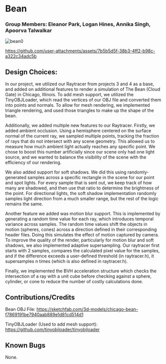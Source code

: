 # Bean

### Group Members: Eleanor Park, Logan Hines, Annika Singh, Apoorva Talwalkar
![bean0](https://github.com/user-attachments/assets/b5de28e2-1031-4da7-80f4-cf480da9564b)


https://github.com/user-attachments/assets/7b5b5d5f-38b3-4ff2-b98c-a322c34adc5b


## Design Choices:

In our project, we utilized our Raytracer from projects 3 and 4 as a base, and added on additional features to render a simulation of The Bean (Cloud Gate) in Chicago, Illinois. To add mesh support, we utilized the TinyOBJLoader, which read the vertices of our OBJ file and converted them into points and normals. To allow for mesh rendering, we implemented triangle rendering, and used those triangles to make up the shape of the bean.

Additionally, we added multiple new features to our Raytracer. Firstly, we added ambient occlusion. Using a hemisphere centered on the surface normal of the current ray, we sampled multiple points, tracking the fraction of rays that do not intersect with any scene geometry. This allowed us to measure how much ambient light actually reaches any specific point. We chose to boost this number artificially since our scene only had one light source, and we wanted to balance the visibility of the scene with the efficiency of our rendering.

We also added support for soft shadows. We did this using randomly-generated samples across a specific rectangle in the scene for our point and spot lights. For every sample that is sent out, we keep track of how many are shadowed, and then use that ratio to determine the brightness of the point. For directional lights, the soft shadow implementation randomly samples light direction from a much smaller range, but the rest of the logic remains the same. 

Another feature we added was motion blur support. This is implemented by generating a random time value for each ray, which introduces temporal variance across samples. The random time values shift the objects in motion (spheres, cones) across a direction defined in their corresponding header files. Doing this simulates the effect of motion captured by camera. To improve the quality of the render, particularly for motion blur and soft shadows, we also implemented adaptive supersampling. Our raytracer first starts with 2 samples, compares the calculated pixel value for the samples, and if the difference exceeds a user-defined threshold (in raytracer.h), it supersamples n times (which is also defined in raytracer.h).

Finally, we implemented the BVH acceleration structure which checks the intersection of a ray with a unit cube before checking against a sphere, cylinder, or cone to reduce the number of costly calculations done.

## Contributions/Credits

Bean OBJ File: https://sketchfab.com/3d-models/chicago-bean-f7869191be7940aab889e1d81cd514d1 

TinyOBJLoader (Used to add mesh support): https://github.com/tinyobjloader/tinyobjloader

## Known Bugs

None.
